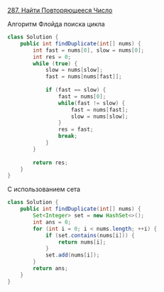 [287. Найти Повторяющееся Число](https://leetcode.com/problems/find-the-duplicate-number/)


Алгоритм Флойда поиска цикла 
```Java
class Solution {
    public int findDuplicate(int[] nums) {
        int fast = nums[0], slow = nums[0];
        int res = 0;
        while (true) {
            slow = nums[slow];
            fast = nums[nums[fast]];
            
            if (fast == slow) {
                fast = nums[0];
                while(fast != slow) {
                    fast = nums[fast];
                    slow = nums[slow];
                }
                res = fast;
                break;
            }
        }
        
        return res;
    }
}
```


С использованием сета
```Java
class Solution {
    public int findDuplicate(int[] nums) {
        Set<Integer> set = new HashSet<>();
        int ans = 0;
        for (int i = 0; i < nums.length; ++i) {
            if (set.contains(nums[i])) {
                return nums[i];
            }
            set.add(nums[i]);
        }
        return ans;
    }
}
```